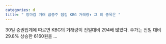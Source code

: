 ```yaml
---
categories: d
title: " 장마감 거래 급증주 점검 KBG 거래량↑ 그 외 종목은 "
---
```

 30일 증권업계에 따르면 KBG의 거래량이 전일대비 294배 많았다. 주가는 전일 대비 29.8% 상승한 6160원을 ... 